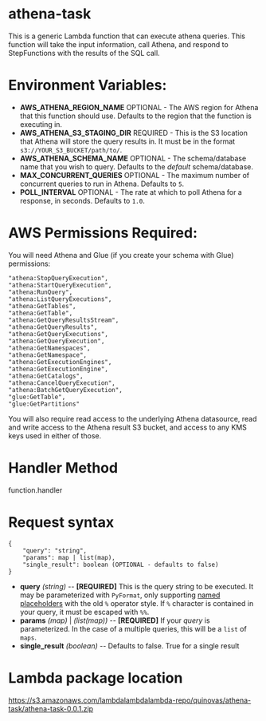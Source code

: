 # athena-task
This is a generic Lambda function that can execute athena queries. This function will take the input information, call Athena, and respond to StepFunctions with the results of the SQL call.

# Environment Variables:
- **AWS_ATHENA_REGION_NAME** OPTIONAL - The AWS region for Athena that this function should use. Defaults to the region that the function is executing in.
- **AWS_ATHENA_S3_STAGING_DIR** REQUIRED - This is the S3 location that Athena will store the query results in. It must be in the format `s3://YOUR_S3_BUCKET/path/to/`.
- **AWS_ATHENA_SCHEMA_NAME** OPTIONAL - The schema/database name that you wish to query. Defaults to the _default_ schema/database.
- **MAX_CONCURRENT_QUERIES** OPTIONAL - The maximum number of concurrent queries to run in Athena. Defaults to `5`.
- **POLL_INTERVAL** OPTIONAL - The rate at which to poll Athena for a response, in seconds. Defaults to `1.0`.

# AWS Permissions Required:
You will need Athena and Glue (if you create your schema with Glue) permissions:
```
"athena:StopQueryExecution",
"athena:StartQueryExecution",
"athena:RunQuery",
"athena:ListQueryExecutions",
"athena:GetTables",
"athena:GetTable",
"athena:GetQueryResultsStream",
"athena:GetQueryResults",
"athena:GetQueryExecutions",
"athena:GetQueryExecution",
"athena:GetNamespaces",
"athena:GetNamespace",
"athena:GetExecutionEngines",
"athena:GetExecutionEngine",
"athena:GetCatalogs",
"athena:CancelQueryExecution",
"athena:BatchGetQueryExecution",
"glue:GetTable",
"glue:GetPartitions"
```
You will also require read access to the underlying Athena datasource, read and write access to the Athena result S3 bucket, and access to any KMS keys used in either of those.

# Handler Method
function.handler

# Request syntax
```
{
    "query": "string",
    "params": map | list(map),
    "single_result": boolean (OPTIONAL - defaults to false)
}
```
- **query** _(string)_ -- **[REQUIRED]**
 This is the query string to be executed. It may be parameterized with `PyFormat`, only supporting [named placeholders](https://pyformat.info/#named_placeholders) with the old `%` operator style. If `%` character is contained in your query, it must be escaped with `%%`. 
- **params** _(map)_ | _(list(map))_ -- **[REQUIRED]** 
 If your _query_ is parameterized. In the case of a multiple queries, this will be a `list` of `maps`.
- **single_result** _(boolean)_ -- 
 Defaults to false. True for a single result

 
# Lambda package location
https://s3.amazonaws.com/lambdalambdalambda-repo/quinovas/athena-task/athena-task-0.0.1.zip


